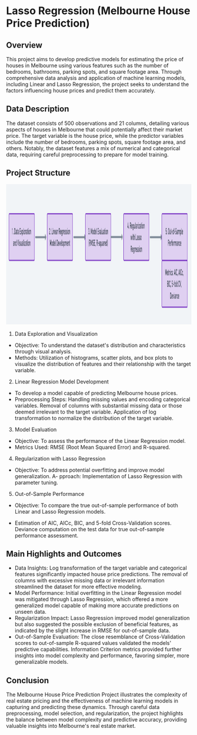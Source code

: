 # Lasso Regression (Melbourne House Price Prediction)

## Overview
This project aims to develop predictive models for estimating the price of houses in Melbourne using various features such as the number of bedrooms, bathrooms, parking spots, and square footage area. Through comprehensive data analysis and application of machine learning models, including Linear and Lasso Regression, the project seeks to understand the factors influencing house prices and predict them accurately.

## Data Description
The dataset consists of 500 observations and 21 columns, detailing various aspects of houses in Melbourne that could potentially affect their market price. The target variable is the house price, while the predictor variables include the number of bedrooms, parking spots, square footage area, and others. Notably, the dataset features a mix of numerical and categorical data, requiring careful preprocessing to prepare for model training.

## Project Structure
<img src="structure.png" width="540" height="381">

1. Data Exploration and Visualization
- Objective: To understand the dataset's distribution and characteristics through visual analysis.
- Methods: Utilization of histograms, scatter plots, and box plots to visualize the distribution of features and their relationship with the target variable.

2. Linear Regression Model Development
- To develop a model capable of predicting Melbourne house prices.
- Preprocessing Steps:
Handling missing values and encoding categorical variables.
Removal of columns with substantial missing data or those deemed irrelevant to the target variable.
Application of log transformation to normalize the distribution of the target variable.

3. Model Evaluation
- Objective: To assess the performance of the Linear Regression model.
- Metrics Used: RMSE (Root Mean Squared Error) and R-squared.

4. Regularization with Lasso Regression
- Objective: To address potential overfitting and improve model generalization.
A- pproach: Implementation of Lasso Regression with parameter tuning.

5. Out-of-Sample Performance
- Objective: To compare the true out-of-sample performance of both Linear and Lasso Regression models.

- Estimation of AIC, AICc, BIC, and 5-fold Cross-Validation scores. Deviance computation on the test data for true out-of-sample performance assessment.

## Main Highlights and Outcomes

- Data Insights: Log transformation of the target variable and categorical features significantly impacted house price predictions. The removal of columns with excessive missing data or irrelevant information streamlined the dataset for more effective modeling.
- Model Performance: Initial overfitting in the Linear Regression model was mitigated through Lasso Regression, which offered a more generalized model capable of making more accurate predictions on unseen data.
- Regularization Impact: Lasso Regression improved model generalization but also suggested the possible exclusion of beneficial features, as indicated by the slight increase in RMSE for out-of-sample data.
- Out-of-Sample Evaluation: The close resemblance of Cross-Validation scores to out-of-sample R-squared values validated the models' predictive capabilities. Information Criterion metrics provided further insights into model complexity and performance, favoring simpler, more generalizable models.

## Conclusion
The Melbourne House Price Prediction Project illustrates the complexity of real estate pricing and the effectiveness of machine learning models in capturing and predicting these dynamics. Through careful data preprocessing, model selection, and regularization, the project highlights the balance between model complexity and predictive accuracy, providing valuable insights into Melbourne's real estate market.
